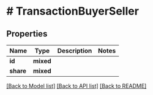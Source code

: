 # # TransactionBuyerSeller

## Properties

Name | Type | Description | Notes
------------ | ------------- | ------------- | -------------
**id** | **mixed** |  |
**share** | **mixed** |  |

[[Back to Model list]](../../README.md#models) [[Back to API list]](../../README.md#endpoints) [[Back to README]](../../README.md)
